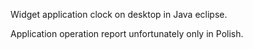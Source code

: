 Widget application clock on desktop in Java eclipse.

Application operation report unfortunately only in Polish.
